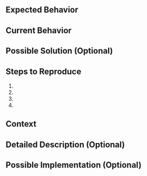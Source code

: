 ## Expected Behavior
<!--- Tell us what should happen -->

## Current Behavior
<!--- Tell us what happens instead of the expected behavior -->

## Possible Solution (Optional)
<!--- Not obligatory, but suggest a fix/reason for the bug -->

## Steps to Reproduce
<!--- Provide a link to a live example, or an unambiguous set of steps to -->
<!--- reproduce this bug. Include code to reproduce, if relevant -->
1.
2.
3.
4.

## Context 
<!--- How has this issue affected you? What are you trying to accomplish? -->
<!--- Providing context helps us come up with a solution that is most useful in the real world -->

## Detailed Description (Optional)
<!--- Provide a detailed description of the change or addition you are proposing -->

## Possible Implementation (Optional)
<!--- Not obligatory, but suggest an idea for implementing addition or change -->
